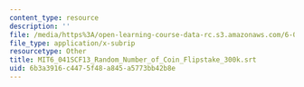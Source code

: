 ```yaml
---
content_type: resource
description: ''
file: /media/https%3A/open-learning-course-data-rc.s3.amazonaws.com/6-041sc-probabilistic-systems-analysis-and-applied-probability-fall-2013/6b3a3916c4475f48a845a5773bb42b8e_MIT6_041SCF13_Random_Number_of_Coin_Flipstake_300k.vtt
file_type: application/x-subrip
resourcetype: Other
title: MIT6_041SCF13_Random_Number_of_Coin_Flipstake_300k.srt
uid: 6b3a3916-c447-5f48-a845-a5773bb42b8e
---
```


